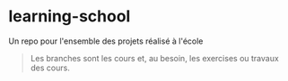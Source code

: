 # learning-school
Un repo pour l'ensemble des projets réalisé à l'école

> Les branches sont les cours et, au besoin, les exercises ou travaux des cours.
